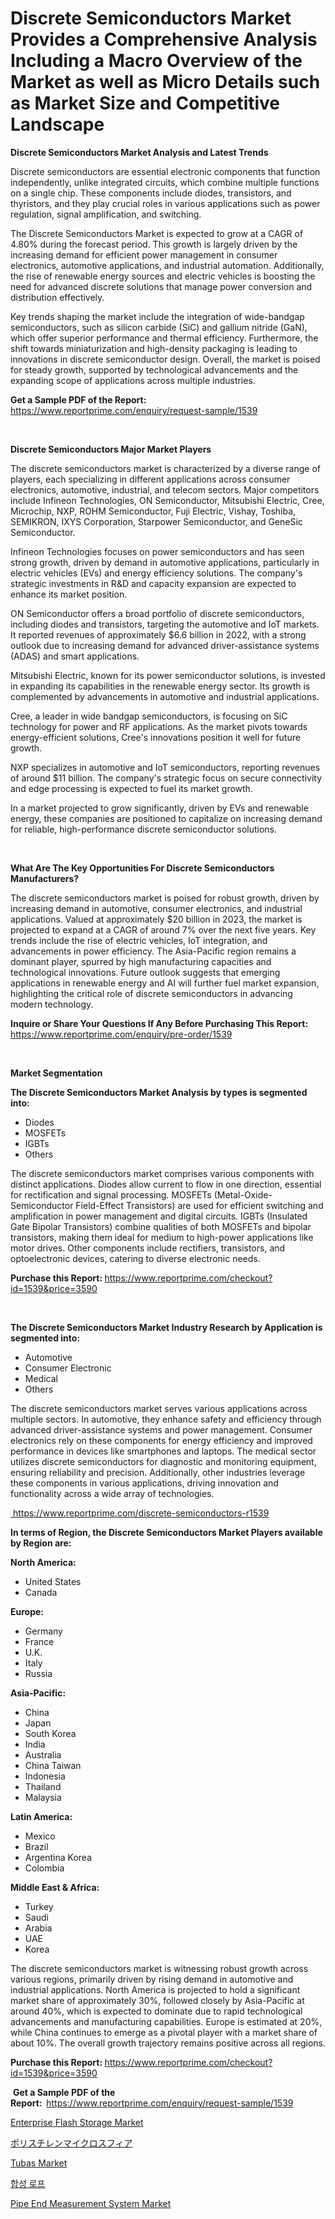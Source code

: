 <p><h1>Discrete Semiconductors Market Provides a Comprehensive Analysis Including a Macro Overview of the Market as well as Micro Details such as Market Size and Competitive Landscape</h1></p><p><strong>Discrete Semiconductors Market Analysis and Latest Trends</strong></p>
<p><p>Discrete semiconductors are essential electronic components that function independently, unlike integrated circuits, which combine multiple functions on a single chip. These components include diodes, transistors, and thyristors, and they play crucial roles in various applications such as power regulation, signal amplification, and switching. </p><p>The Discrete Semiconductors Market is expected to grow at a CAGR of 4.80% during the forecast period. This growth is largely driven by the increasing demand for efficient power management in consumer electronics, automotive applications, and industrial automation. Additionally, the rise of renewable energy sources and electric vehicles is boosting the need for advanced discrete solutions that manage power conversion and distribution effectively.</p><p>Key trends shaping the market include the integration of wide-bandgap semiconductors, such as silicon carbide (SiC) and gallium nitride (GaN), which offer superior performance and thermal efficiency. Furthermore, the shift towards miniaturization and high-density packaging is leading to innovations in discrete semiconductor design. Overall, the market is poised for steady growth, supported by technological advancements and the expanding scope of applications across multiple industries.</p></p>
<p><strong>Get a Sample PDF of the Report:&nbsp;</strong> <a href="https://www.reportprime.com/enquiry/request-sample/1539">https://www.reportprime.com/enquiry/request-sample/1539</a></p>
<p>&nbsp;</p>
<p><strong>Discrete Semiconductors Major Market Players</strong></p>
<p><p>The discrete semiconductors market is characterized by a diverse range of players, each specializing in different applications across consumer electronics, automotive, industrial, and telecom sectors. Major competitors include Infineon Technologies, ON Semiconductor, Mitsubishi Electric, Cree, Microchip, NXP, ROHM Semiconductor, Fuji Electric, Vishay, Toshiba, SEMIKRON, IXYS Corporation, Starpower Semiconductor, and GeneSic Semiconductor.</p><p>Infineon Technologies focuses on power semiconductors and has seen strong growth, driven by demand in automotive applications, particularly in electric vehicles (EVs) and energy efficiency solutions. The company's strategic investments in R&D and capacity expansion are expected to enhance its market position.</p><p>ON Semiconductor offers a broad portfolio of discrete semiconductors, including diodes and transistors, targeting the automotive and IoT markets. It reported revenues of approximately $6.6 billion in 2022, with a strong outlook due to increasing demand for advanced driver-assistance systems (ADAS) and smart applications.</p><p>Mitsubishi Electric, known for its power semiconductor solutions, is invested in expanding its capabilities in the renewable energy sector. Its growth is complemented by advancements in automotive and industrial applications.</p><p>Cree, a leader in wide bandgap semiconductors, is focusing on SiC technology for power and RF applications. As the market pivots towards energy-efficient solutions, Cree's innovations position it well for future growth.</p><p>NXP specializes in automotive and IoT semiconductors, reporting revenues of around $11 billion. The company's strategic focus on secure connectivity and edge processing is expected to fuel its market growth.</p><p>In a market projected to grow significantly, driven by EVs and renewable energy, these companies are positioned to capitalize on increasing demand for reliable, high-performance discrete semiconductor solutions.</p></p>
<p>&nbsp;</p>
<p><strong>What Are The Key Opportunities For Discrete Semiconductors Manufacturers?</strong></p>
<p><p>The discrete semiconductors market is poised for robust growth, driven by increasing demand in automotive, consumer electronics, and industrial applications. Valued at approximately $20 billion in 2023, the market is projected to expand at a CAGR of around 7% over the next five years. Key trends include the rise of electric vehicles, IoT integration, and advancements in power efficiency. The Asia-Pacific region remains a dominant player, spurred by high manufacturing capacities and technological innovations. Future outlook suggests that emerging applications in renewable energy and AI will further fuel market expansion, highlighting the critical role of discrete semiconductors in advancing modern technology.</p></p>
<p><strong>Inquire or Share Your Questions If Any Before Purchasing This Report:</strong> <a href="https://www.reportprime.com/enquiry/pre-order/1539">https://www.reportprime.com/enquiry/pre-order/1539</a></p>
<p>&nbsp;</p>
<p><strong>Market Segmentation</strong></p>
<p><strong>The Discrete Semiconductors Market Analysis by types is segmented into:</strong></p>
<p><ul><li>Diodes</li><li>MOSFETs</li><li>IGBTs</li><li>Others</li></ul></p>
<p><p>The discrete semiconductors market comprises various components with distinct applications. Diodes allow current to flow in one direction, essential for rectification and signal processing. MOSFETs (Metal-Oxide-Semiconductor Field-Effect Transistors) are used for efficient switching and amplification in power management and digital circuits. IGBTs (Insulated Gate Bipolar Transistors) combine qualities of both MOSFETs and bipolar transistors, making them ideal for medium to high-power applications like motor drives. Other components include rectifiers, transistors, and optoelectronic devices, catering to diverse electronic needs.</p></p>
<p><strong>Purchase this Report:&nbsp;</strong><a href="https://www.reportprime.com/checkout?id=1539&price=3590">https://www.reportprime.com/checkout?id=1539&price=3590</a></p>
<p>&nbsp;</p>
<p><strong>The Discrete Semiconductors Market Industry Research by Application is segmented into:</strong></p>
<p><ul><li>Automotive</li><li>Consumer Electronic</li><li>Medical</li><li>Others</li></ul></p>
<p><p>The discrete semiconductors market serves various applications across multiple sectors. In automotive, they enhance safety and efficiency through advanced driver-assistance systems and power management. Consumer electronics rely on these components for energy efficiency and improved performance in devices like smartphones and laptops. The medical sector utilizes discrete semiconductors for diagnostic and monitoring equipment, ensuring reliability and precision. Additionally, other industries leverage these components in various applications, driving innovation and functionality across a wide array of technologies.</p></p>
<p><a href="https://www.reportprime.com/discrete-semiconductors-r1539">&nbsp;https://www.reportprime.com/discrete-semiconductors-r1539</a></p>
<p><strong>In terms of Region, the Discrete Semiconductors Market Players available by Region are:</strong></p>
<p>
    <p> <strong> North America: </strong>
        <ul>
            <li>United States</li>
            <li>Canada</li>
        </ul>
        </p> 
    <p> <strong> Europe: </strong>
        <ul>
            <li>Germany</li>
            <li>France</li>
            <li>U.K.</li>
            <li>Italy</li>
            <li>Russia</li>
        </ul>
        </p> 
    <p> <strong> Asia-Pacific: </strong>
        <ul>
            <li>China</li>
            <li>Japan</li>
            <li>South Korea</li>
            <li>India</li>
            <li>Australia</li>
            <li>China Taiwan</li>
            <li>Indonesia</li>
            <li>Thailand</li>
            <li>Malaysia</li>
        </ul>
        </p> 
    <p> <strong> Latin America: </strong>
        <ul>
            <li>Mexico</li>
            <li>Brazil</li>
            <li>Argentina Korea</li>
            <li>Colombia</li>
        </ul>
        </p> 
    <p> <strong> Middle East & Africa: </strong>
        <ul>
            <li>Turkey</li>
            <li>Saudi</li>
            <li>Arabia</li>
            <li>UAE</li>
            <li>Korea</li>
        </ul>
    </p>
    </p>
<p><p>The discrete semiconductors market is witnessing robust growth across various regions, primarily driven by rising demand in automotive and industrial applications. North America is projected to hold a significant market share of approximately 30%, followed closely by Asia-Pacific at around 40%, which is expected to dominate due to rapid technological advancements and manufacturing capabilities. Europe is estimated at 20%, while China continues to emerge as a pivotal player with a market share of about 10%. The overall growth trajectory remains positive across all regions.</p></p>
<p><strong>Purchase this Report: </strong><a href="https://www.reportprime.com/checkout?id=1539&price=3590">https://www.reportprime.com/checkout?id=1539&price=3590</a></p>
<p>&nbsp;<strong>Get a Sample PDF of the Report:&nbsp;&nbsp;</strong><a href="https://www.reportprime.com/enquiry/request-sample/1539">https://www.reportprime.com/enquiry/request-sample/1539</a></p>
<p><strong></strong></p>
<p><p><a href="https://github.com/PeterParrish5/Market-Research-Report-List-6/blob/main/enterprise-flash-storage-market.md">Enterprise Flash Storage Market</a></p><p><a href="https://medium.com/@kandrakodamadbg/%E3%82%B0%E3%83%AD%E3%83%BC%E3%83%90%E3%83%AB%E3%83%9D%E3%83%AA%E3%82%B9%E3%83%81%E3%83%AC%E3%83%B3%E3%83%9E%E3%82%A4%E3%82%AF%E3%83%AD%E3%82%B9%E3%83%95%E3%82%A3%E3%82%A2%E5%B8%82%E5%A0%B4-%E3%83%88%E3%83%AC%E3%83%B3%E3%83%89%E5%88%86%E6%9E%90%E3%81%A8%E5%B0%86%E6%9D%A5%E3%81%AE%E6%88%90%E9%95%B7%E8%A6%8B%E9%80%9A%E3%81%97-2024%E5%B9%B4-2031%E5%B9%B4-12fdec71c3ea">ポリスチレンマイクロスフィア</a></p><p><a href="https://www.linkedin.com/pulse/insights-tubas-market-players-size-geographical-regions-forecast-rkbxf?trackingId=EnrHd%2FXBRJ%2BAnhs9rf0Opg%3D%3D">Tubas Market</a></p><p><a href="https://medium.com/@zolajenkins98/%EC%A0%84%EB%9E%B5%EC%A0%81-%EB%A1%9C%EB%93%9C%EB%A7%B5-%EA%B8%80%EB%A1%9C%EB%B2%8C-%ED%95%A9%EC%84%B1-%EB%A1%9C%ED%94%84-%EC%8B%9C%EC%9E%A5-%ED%86%B5%EC%B0%B0%EB%A0%A5-%EB%B0%8F-%EA%B8%B0%ED%9A%8C-2024-2031-20f680d9ad3d">합성 로프</a></p><p><a href="https://issuu.com/reportprime-2/docs/pipe-end-measurement-system-market-_cf0fbf9c2ef96d">Pipe End Measurement System Market</a></p></p>
